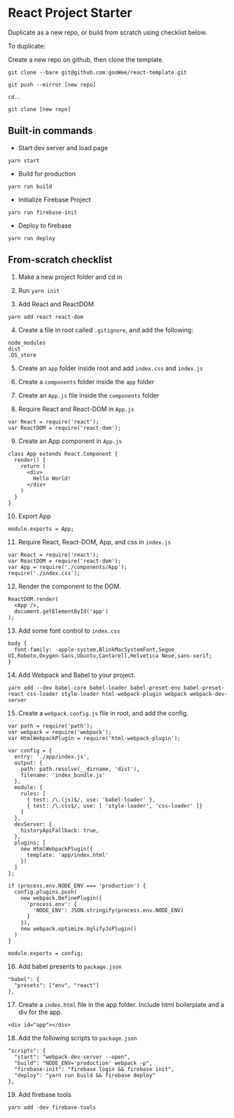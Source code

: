 # React Project Starter

Duplicate as a new repo, or build from scratch using checklist below.

To duplicate:

Create a new repo on github, then clone the template.

```
git clone --bare git@github.com:gooWee/react-template.git
```
```
git push --mirror [new repo]
```
```
cd..
```
```
git clone [new repo]
```

## Built-in commands

* Start dev server and load page
```
yarn start
```

* Build for production
```
yarn run build
```

* Initialize Firebase Project
```
yarn run firebase-init
```

* Deploy to firebase
```
yarn run deploy
```


## From-scratch checklist

1. Make a new project folder and cd in

2. Run `yarn init`

3. Add React and ReactDOM
```
yarn add react react-dom
```

4. Create a file in root called `.gitignore`, and add the following:
```
node_modules
dist
.DS_store
```

5. Create an `app` folder inside root and add `index.css` and `index.js`

6. Create a `components` folder inside the `app` folder

7. Create an `App.js` file inside the `components` folder

8. Require React and React-DOM in `App.js`
```
var React = require('react');
var ReactDOM = require('react-dom');
```

9. Create an App component in `App.js`
```
class App extends React.Component {
  render() {
    return (
      <div>
        Hello World!
      </div>
    )
  }
}
```

10. Export App
```
module.exports = App;
```

11. Require React, React-DOM, App, and css in `index.js`
```
var React = require('react');
var ReactDOM = require('react-dom');
var App = require('./components/App');
require('./index.css');
```

12. Render the component to the DOM.
```
ReactDOM.render(
  <App />,
  document.getElementById('app')
);
```

13. Add some font control to `index.css`
```
body {
  font-family: -apple-system,BlinkMacSystemFont,Segoe UI,Roboto,Oxygen-Sans,Ubuntu,Cantarell,Helvetica Neue,sans-serif;
}
```

14. Add Webpack and Babel to your project.
```
yarn add --dev babel-core babel-loader babel-preset-env babel-preset-react css-loader style-loader html-webpack-plugin webpack webpack-dev-server
```

15. Create a `webpack.config.js` file in root, and add the config.
```
var path = require('path');
var webpack = require('webpack');
var HtmlWebpackPlugin = require('html-webpack-plugin');

var config = {
  entry: './app/index.js',
  output: {
    path: path.resolve(__dirname, 'dist'),
    filename: 'index_bundle.js'
  },
  module: {
    rules: [
      { test: /\.(js)$/, use: 'babel-loader' },
      { test: /\.css$/, use: [ 'style-loader', 'css-loader' ]}
    ]
  },
  devServer: {
    historyApiFallback: true,
  },
  plugins: [
    new HtmlWebpackPlugin({
      template: 'app/index.html'
    })
  ]
};

if (process.env.NODE_ENV === 'production') {
  config.plugins.push(
    new webpack.DefinePlugin({
      'process.env': {
        'NODE_ENV': JSON.stringify(process.env.NODE_ENV)
      }
    }),
    new webpack.optimize.UglifyJsPlugin()
  )
}

module.exports = config;
```

16. Add babel presents to `package.json`
```
"babel": {
  "presets": ["env", "react"]
},
```

17. Create a `index.html` file in the app folder. Include html boilerplate and a div for the app.
```
<div id="app"></div>
```

18. Add the following scripts to `package.json`
```
"scripts": {
  "start": "webpack-dev-server --open",
  "build": "NODE_ENV='production' webpack -p",
  "firebase-init": "firebase login && firebase init",
  "deploy": "yarn run build && firebase deploy"
},
```

19. Add firebase tools
```
yarn add -dev firebase-tools
```
